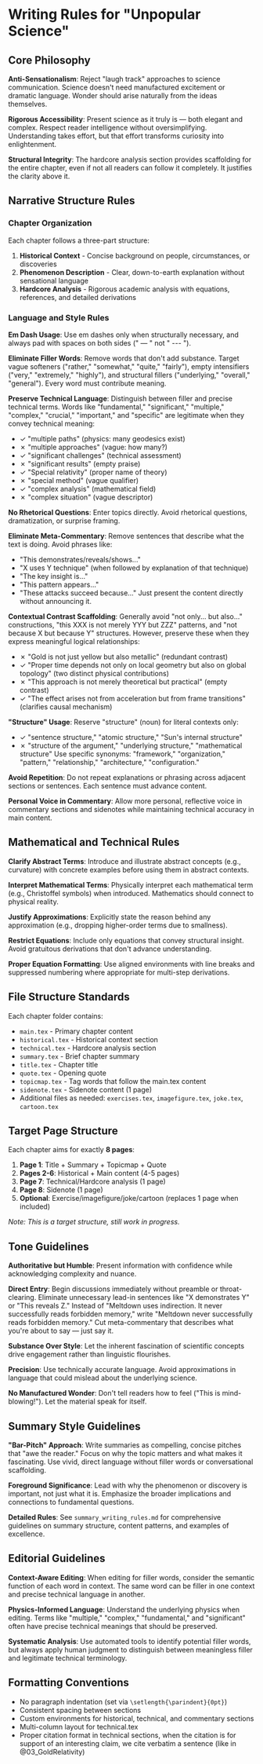 # Writing Rules for "Unpopular Science"

## Core Philosophy

**Anti-Sensationalism**: Reject "laugh track" approaches to science communication. Science doesn't need manufactured excitement or dramatic language. Wonder should arise naturally from the ideas themselves.

**Rigorous Accessibility**: Present science as it truly is — both elegant and complex. Respect reader intelligence without oversimplifying. Understanding takes effort, but that effort transforms curiosity into enlightenment.

**Structural Integrity**: The hardcore analysis section provides scaffolding for the entire chapter, even if not all readers can follow it completely. It justifies the clarity above it.

## Narrative Structure Rules

### Chapter Organization
Each chapter follows a three-part structure:
1. **Historical Context** - Concise background on people, circumstances, or discoveries
2. **Phenomenon Description** - Clear, down-to-earth explanation without sensational language  
3. **Hardcore Analysis** - Rigorous academic analysis with equations, references, and detailed derivations

### Language and Style Rules

**Em Dash Usage**: Use em dashes only when structurally necessary, and always pad with spaces on both sides (" — " not " --- ").

**Eliminate Filler Words**: Remove words that don't add substance. Target vague softeners ("rather," "somewhat," "quite," "fairly"), empty intensifiers ("very," "extremely," "highly"), and structural fillers ("underlying," "overall," "general"). Every word must contribute meaning.

**Preserve Technical Language**: Distinguish between filler and precise technical terms. Words like "fundamental," "significant," "multiple," "complex," "crucial," "important," and "specific" are legitimate when they convey technical meaning:
- ✓ "multiple paths" (physics: many geodesics exist)
- ✗ "multiple approaches" (vague: how many?)
- ✓ "significant challenges" (technical assessment)
- ✗ "significant results" (empty praise)
- ✓ "Special relativity" (proper name of theory)
- ✗ "special method" (vague qualifier)
- ✓ "complex analysis" (mathematical field)
- ✗ "complex situation" (vague descriptor)

**No Rhetorical Questions**: Enter topics directly. Avoid rhetorical questions, dramatization, or surprise framing.

**Eliminate Meta-Commentary**: Remove sentences that describe what the text is doing. Avoid phrases like:
- "This demonstrates/reveals/shows..."
- "X uses Y technique" (when followed by explanation of that technique)
- "The key insight is..."
- "This pattern appears..."
- "These attacks succeed because..."
Just present the content directly without announcing it.

**Contextual Contrast Scaffolding**: Generally avoid "not only... but also..." constructions, "this XXX is not merely YYY but ZZZ" patterns, and "not because X but because Y" structures. However, preserve these when they express meaningful logical relationships:
- ✗ "Gold is not just yellow but also metallic" (redundant contrast)
- ✓ "Proper time depends not only on local geometry but also on global topology" (two distinct physical contributions)
- ✗ "This approach is not merely theoretical but practical" (empty contrast)
- ✓ "The effect arises not from acceleration but from frame transitions" (clarifies causal mechanism)

**"Structure" Usage**: Reserve "structure" (noun) for literal contexts only:
- ✓ "sentence structure," "atomic structure," "Sun's internal structure"  
- ✗ "structure of the argument," "underlying structure," "mathematical structure"
Use specific synonyms: "framework," "organization," "pattern," "relationship," "architecture," "configuration."

**Avoid Repetition**: Do not repeat explanations or phrasing across adjacent sections or sentences. Each sentence must advance content.

**Personal Voice in Commentary**: Allow more personal, reflective voice in commentary sections and sidenotes while maintaining technical accuracy in main content.

## Mathematical and Technical Rules

**Clarify Abstract Terms**: Introduce and illustrate abstract concepts (e.g., curvature) with concrete examples before using them in abstract contexts.

**Interpret Mathematical Terms**: Physically interpret each mathematical term (e.g., Christoffel symbols) when introduced. Mathematics should connect to physical reality.

**Justify Approximations**: Explicitly state the reason behind any approximation (e.g., dropping higher-order terms due to smallness).

**Restrict Equations**: Include only equations that convey structural insight. Avoid gratuitous derivations that don't advance understanding.

**Proper Equation Formatting**: Use aligned environments with line breaks and suppressed numbering where appropriate for multi-step derivations.

## File Structure Standards

Each chapter folder contains:
- `main.tex` - Primary chapter content
- `historical.tex` - Historical context section
- `technical.tex` - Hardcore analysis section  
- `summary.tex` - Brief chapter summary
- `title.tex` - Chapter title
- `quote.tex` - Opening quote
- `topicmap.tex` - Tag words that follow the main.tex content
- `sidenote.tex` - Sidenote content (1 page)
- Additional files as needed: `exercises.tex`, `imagefigure.tex`, `joke.tex`, `cartoon.tex`

## Target Page Structure

Each chapter aims for exactly **8 pages**:

1. **Page 1**: Title + Summary + Topicmap + Quote
2. **Pages 2-6**: Historical + Main content (4-5 pages)
3. **Page 7**: Technical/Hardcore analysis (1 page)
4. **Page 8**: Sidenote (1 page)
5. **Optional**: Exercise/imagefigure/joke/cartoon (replaces 1 page when included)

*Note: This is a target structure, still work in progress.*

## Tone Guidelines

**Authoritative but Humble**: Present information with confidence while acknowledging complexity and nuance.

**Direct Entry**: Begin discussions immediately without preamble or throat-clearing. Eliminate unnecessary lead-in sentences like "X demonstrates Y" or "This reveals Z." Instead of "Meltdown uses indirection. It never successfully reads forbidden memory," write "Meltdown never successfully reads forbidden memory." Cut meta-commentary that describes what you're about to say — just say it.

**Substance Over Style**: Let the inherent fascination of scientific concepts drive engagement rather than linguistic flourishes.

**Precision**: Use technically accurate language. Avoid approximations in language that could mislead about the underlying science.

**No Manufactured Wonder**: Don't tell readers how to feel ("This is mind-blowing!"). Let the material speak for itself.

## Summary Style Guidelines

**"Bar-Pitch" Approach**: Write summaries as compelling, concise pitches that "awe the reader." Focus on why the topic matters and what makes it fascinating. Use vivid, direct language without filler words or conversational scaffolding.

**Foreground Significance**: Lead with why the phenomenon or discovery is important, not just what it is. Emphasize the broader implications and connections to fundamental questions.

**Detailed Rules**: See `summary_writing_rules.md` for comprehensive guidelines on summary structure, content patterns, and examples of excellence.

## Editorial Guidelines

**Context-Aware Editing**: When editing for filler words, consider the semantic function of each word in context. The same word can be filler in one context and precise technical language in another.

**Physics-Informed Language**: Understand the underlying physics when editing. Terms like "multiple," "complex," "fundamental," and "significant" often have precise technical meanings that should be preserved.

**Systematic Analysis**: Use automated tools to identify potential filler words, but always apply human judgment to distinguish between meaningless filler and legitimate technical terminology.

## Formatting Conventions

- No paragraph indentation (set via `\setlength{\parindent}{0pt}`)
- Consistent spacing between sections
- Custom environments for historical, technical, and commentary sections
- Multi-column layout for technical.tex
- Proper citation format in technical sections, when the citation is for support of an interesting claim, we cite verbatim a sentence (like in @03_GoldRelativity)